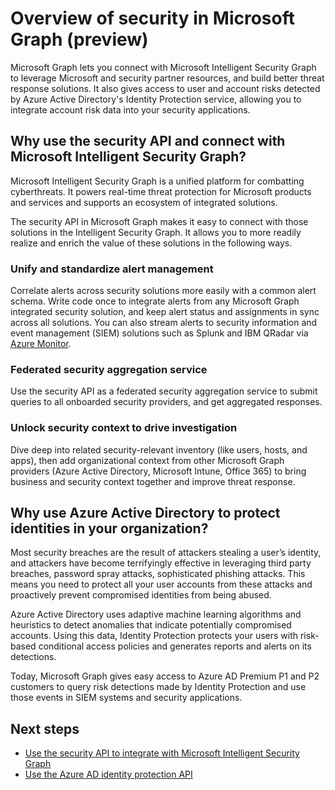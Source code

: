 # Overview of security in Microsoft Graph (preview) 

Microsoft Graph lets you connect with Microsoft Intelligent Security Graph to leverage Microsoft and security partner resources, and build better threat response solutions. It also gives access to user and account risks detected by Azure Active Directory's Identity Protection service, allowing you to integrate account risk data into your security applications.

## Why use the security API and connect with Microsoft Intelligent Security Graph?

Microsoft Intelligent Security Graph is a unified platform for combatting cyberthreats. It powers real-time threat protection for Microsoft products and services and supports an ecosystem of integrated solutions.

The security API in Microsoft Graph makes it easy to connect with those solutions in the Intelligent Security Graph. It allows you to more readily realize and enrich the value of these solutions in the following ways.

### Unify and standardize alert management

Correlate alerts across security solutions more easily with a common alert schema. Write code once to integrate alerts from any Microsoft Graph integrated security solution, and keep alert status and assignments in sync across all solutions. You can also stream alerts to security information and event management (SIEM) solutions such as Splunk and IBM QRadar via [Azure Monitor](https://docs.microsoft.com/en-us/azure/monitoring-and-diagnostics/monitor-stream-monitoring-data-event-hubs#what-can-i-do-with-the-monitoring-data-being-sent-to-my-event-hub).

### Federated security aggregation service

Use the security API as a federated security aggregation service to submit queries to all onboarded security providers, and get aggregated responses.

### Unlock security context to drive investigation

Dive deep into related security-relevant inventory (like users, hosts, and apps), then add organizational context from other Microsoft Graph providers (Azure Active Directory, Microsoft Intune, Office 365) to bring business and security context together and improve threat response.

## Why use Azure Active Directory to protect identities in your organization?

Most security breaches are the result of attackers stealing a user’s identity, and attackers have become terrifyingly effective in leveraging third party breaches, password spray attacks, sophisticated phishing attacks. This means you need to protect all your user accounts from these attacks and proactively prevent compromised identities from being abused.

Azure Active Directory uses adaptive machine learning algorithms and heuristics to detect anomalies that indicate potentially compromised accounts. Using this data, Identity Protection protects your users with risk-based conditional access policies and generates reports and alerts on its detections.

Today, Microsoft Graph gives easy access to Azure AD Premium P1 and P2 customers to query risk detections made by Identity Protection and use those events in SIEM systems and security applications.

## Next steps

- [Use the security API to integrate with Microsoft Intelligent Security Graph](../api-reference/beta/resources/security-api-overview.md)
- [Use the Azure AD identity protection API](../api-reference/beta/resources/identityprotection_root.md)

